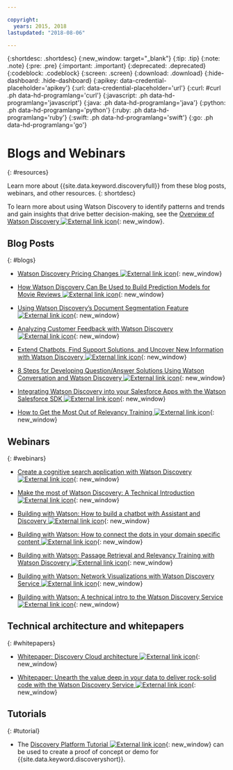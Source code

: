 ```yaml
---

copyright:
  years: 2015, 2018
lastupdated: "2018-08-06"

---
```


{:shortdesc: .shortdesc}
{:new_window: target="_blank"}
{:tip: .tip}
{:note: .note}
{:pre: .pre}
{:important: .important}
{:deprecated: .deprecated}
{:codeblock: .codeblock}
{:screen: .screen}
{:download: .download}
{:hide-dashboard: .hide-dashboard}
{:apikey: data-credential-placeholder='apikey'} 
{:url: data-credential-placeholder='url'}
{:curl: #curl .ph data-hd-programlang='curl'}
{:javascript: .ph data-hd-programlang='javascript'}
{:java: .ph data-hd-programlang='java'}
{:python: .ph data-hd-programlang='python'}
{:ruby: .ph data-hd-programlang='ruby'}
{:swift: .ph data-hd-programlang='swift'}
{:go: .ph data-hd-programlang='go'}

# Blogs and Webinars
{: #resources}

Learn more about {{site.data.keyword.discoveryfull}} from these blog posts, webinars, and other resources.
{: shortdesc}

To learn more about using Watson Discovery to identify patterns and trends and gain insights that drive better decision-making, see the [Overview of Watson Discovery ![External link icon](../../icons/launch-glyph.svg "External link icon")](http://ibm.biz/wds_architecture){: new_window}.

## Blog Posts
{: #blogs}

- [Watson Discovery Pricing Changes ![External link icon](../../icons/launch-glyph.svg "External link icon")](https://www.ibm.com/blogs/bluemix/2018/06/pricing-changes-watson-discovery/){: new_window}

- [How Watson Discovery Can Be Used to Build Prediction Models for Movie Reviews ![External link icon](../../icons/launch-glyph.svg "External link icon")](https://www.topcoder.com/blog/how-ibm-discovery-can-be-used-to-build-prediction-models-for-movie-reviews/){: new_window}

- [Using Watson Discovery’s Document Segmentation Feature ![External link icon](../../icons/launch-glyph.svg "External link icon")](https://medium.com/ibm-watson/using-ibm-watson-discoverys-new-document-segmentation-feature-7a58b44d32c2){: new_window}

- [Analyzing Customer Feedback with Watson Discovery  ![External link icon](../../icons/launch-glyph.svg "External link icon")](https://developer.ibm.com/code/2018/04/02/analyzing-customer-feedback-watson-discovery/){: new_window}

- [Extend Chatbots, Find Support Solutions, and Uncover New Information with Watson Discovery  ![External link icon](../../icons/launch-glyph.svg "External link icon")](https://developer.ibm.com/dwblog/2018/watson-discovery-customer-support/){: new_window}

- [8 Steps for Developing Question/Answer Solutions Using Watson Conversation and Watson Discovery  ![External link icon](../../icons/launch-glyph.svg "External link icon")](https://developer.ibm.com/dwblog/2017/best-practices-developing-question-answer-solutions-watson-conversation-discovery/){: new_window}

- [Integrating Watson Discovery into your Salesforce Apps with the Watson Salesforce SDK   ![External link icon](../../icons/launch-glyph.svg "External link icon")](https://developer.ibm.com/dwblog/2017/watson-discovery-apex-sdk-salesforce/){: new_window}

- [How to Get the Most Out of Relevancy Training  ![External link icon](../../icons/launch-glyph.svg "External link icon")](https://developer.ibm.com/dwblog/2017/get-relevancy-training/){: new_window}

## Webinars
{: #webinars}

- [Create a cognitive search application with Watson Discovery  ![External link icon](../../icons/launch-glyph.svg "External link icon")](https://youtu.be/rlWvyV7vGc8){: new_window}

- [Make the most of Watson Discovery: A Technical Introduction  ![External link icon](../../icons/launch-glyph.svg "External link icon")](https://youtu.be/icg-FrywTbk){: new_window}

- [Building with Watson: How to build a chatbot with Assistant and Discovery  ![External link icon](../../icons/launch-glyph.svg "External link icon")](https://www.youtube.com/watch?v=0zMM0lfIdnI&list=PLZDyxLlNKRY_GJskIreh9sQgExJ4z8oZO&index=7&t=0s){: new_window}

- [Building with Watson: How to connect the dots in your domain specific content  ![External link icon](../../icons/launch-glyph.svg "External link icon")](https://www.youtube.com/watch?v=iZcO0pAHYlE&list=PLZDyxLlNKRY_GJskIreh9sQgExJ4z8oZO&index=8&t=0s){: new_window}

- [Building with Watson: Passage Retrieval and Relevancy Training with Watson Discovery  ![External link icon](../../icons/launch-glyph.svg "External link icon")](https://www.youtube.com/watch?v=8BiuQKPQZJk&list=PLZDyxLlNKRY_GJskIreh9sQgExJ4z8oZO&index=9&t=0s){: new_window}

- [Building with Watson: Network Visualizations with Watson Discovery Service  ![External link icon](../../icons/launch-glyph.svg "External link icon")](https://www.youtube.com/watch?v=pcNwV9prfmY&list=PLZDyxLlNKRY_GJskIreh9sQgExJ4z8oZO&index=10&t=0s){: new_window}

- [Building with Watson: A technical intro to the Watson Discovery Service  ![External link icon](../../icons/launch-glyph.svg "External link icon")](https://www.youtube.com/watch?v=FikHwoJ6_FE&list=PLZDyxLlNKRY_GJskIreh9sQgExJ4z8oZO&index=11&t=417s){: new_window}

## Technical architecture and whitepapers
{: #whitepapers}

- [Whitepaper: Discovery Cloud architecture ![External link icon](../../icons/launch-glyph.svg "External link icon")](http://ibm.biz/discovery_advantage_paper){: new_window}

- [Whitepaper: Unearth the value deep in your data to deliver rock-solid code with the Watson Discovery Service  ![External link icon](../../icons/launch-glyph.svg "External link icon")](https://www.ibm.com/watson/whitepaper/discovery/){: new_window}

## Tutorials
{: #tutorial}

- The [Discovery Platform Tutorial  ![External link icon](../../icons/launch-glyph.svg "External link icon")](https://www.ibm.com/cloud/garage/tutorials/ibm-watson-ilab-demos/discovery-platform-tutorial/){: new_window} can be used to create a proof of concept or demo for {{site.data.keyword.discoveryshort}}.
